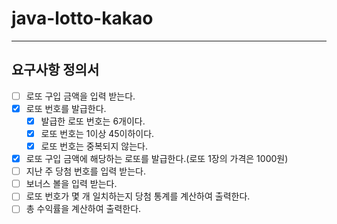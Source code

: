 # java-lotto-kakao

---
## 요구사항 정의서

- [ ] 로또 구입 금액을 입력 받는다.
- [x] 로또 번호를 발급한다.
  - [x] 발급한 로또 번호는 6개이다.
  - [x] 로또 번호는 1이상 45이하이다. 
  - [x] 로또 번호는 중복되지 않는다.
- [x] 로또 구입 금액에 해당하는 로또를 발급한다.(로또 1장의 가격은 1000원)
- [ ] 지난 주 당첨 번호를 입력 받는다.
- [ ] 보너스 볼을 입력 받는다.
- [ ] 로또 번호가 몇 개 일치하는지 당첨 통계를 계산하여 출력한다.
- [ ] 총 수익률을 계산하여 출력한다.